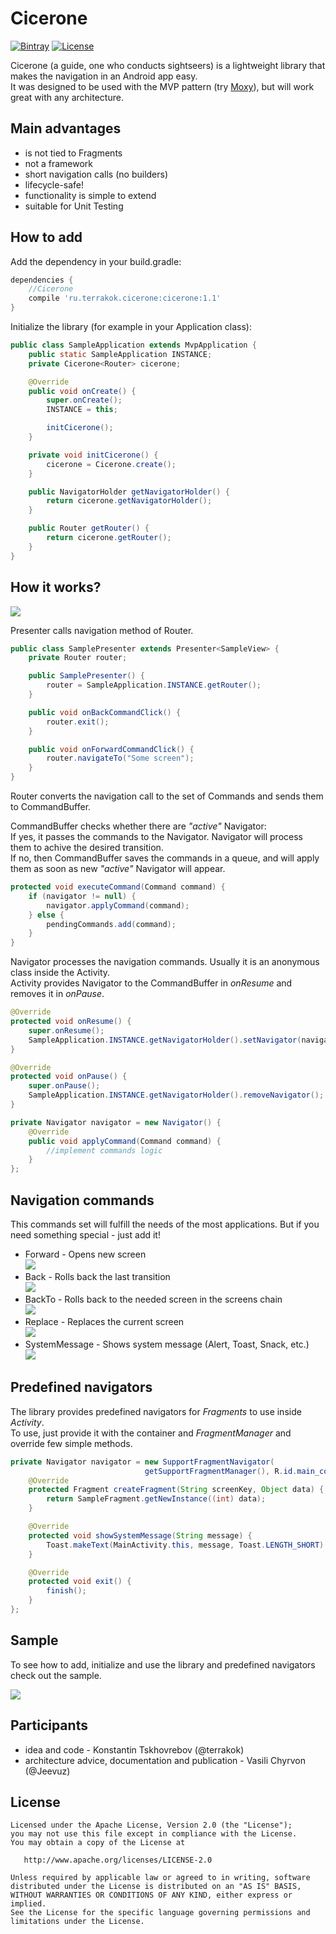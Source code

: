 # Cicerone
[![Bintray](https://img.shields.io/bintray/v/terrakok/terramaven/cicerone.svg)](https://bintray.com/terrakok/terramaven/cicerone)
[![License](https://img.shields.io/badge/license-APACHE2-blue.svg)](http://choosealicense.com/licenses/apache-2.0/)

Cicerone (a guide, one who conducts sightseers) is a lightweight library that makes the navigation in an Android app easy.  
It was designed to be used with the MVP pattern (try [Moxy](https://github.com/Arello-Mobile/Moxy)), but will work great with any architecture.

## Main advantages
+ is not tied to Fragments
+ not a framework
+ short navigation calls (no builders)
+ lifecycle-safe!
+ functionality is simple to extend
+ suitable for Unit Testing

## How to add
Add the dependency in your build.gradle:
```groovy
dependencies {
    //Cicerone
    compile 'ru.terrakok.cicerone:cicerone:1.1'
}
```

Initialize the library (for example in your Application class):
```java
public class SampleApplication extends MvpApplication {
    public static SampleApplication INSTANCE;
    private Cicerone<Router> cicerone;

    @Override
    public void onCreate() {
        super.onCreate();
        INSTANCE = this;

        initCicerone();
    }

    private void initCicerone() {
        cicerone = Cicerone.create();
    }

    public NavigatorHolder getNavigatorHolder() {
        return cicerone.getNavigatorHolder();
    }

    public Router getRouter() {
        return cicerone.getRouter();
    }
}
```

## How it works?
![](https://habrastorage.org/files/4df/45d/973/4df45d9733fc4ee0a2f0be933de475b1.png)

Presenter calls navigation method of Router.

```java
public class SamplePresenter extends Presenter<SampleView> {
    private Router router;

    public SamplePresenter() {
        router = SampleApplication.INSTANCE.getRouter();
    }

    public void onBackCommandClick() {
        router.exit();
    }

    public void onForwardCommandClick() {
        router.navigateTo("Some screen");
    }
}
```

Router converts the navigation call to the set of Commands and sends them to CommandBuffer.  

CommandBuffer checks whether there are _"active"_ Navigator:  
If yes, it passes the commands to the Navigator. Navigator will process them to achive the desired transition.  
If no, then CommandBuffer saves the commands in a queue, and will apply them as soon as new _"active"_ Navigator will appear.  

```java
protected void executeCommand(Command command) {
    if (navigator != null) {
        navigator.applyCommand(command);
    } else {
        pendingCommands.add(command);
    }
}
```

Navigator processes the navigation commands. Usually it is an anonymous class inside the Activity.  
Activity provides Navigator to the CommandBuffer in _onResume_ and removes it in _onPause_.  

```java
@Override
protected void onResume() {
    super.onResume();
    SampleApplication.INSTANCE.getNavigatorHolder().setNavigator(navigator);
}

@Override
protected void onPause() {
    super.onPause();
    SampleApplication.INSTANCE.getNavigatorHolder().removeNavigator();
}

private Navigator navigator = new Navigator() {
    @Override
    public void applyCommand(Command command) {
        //implement commands logic
    }
};
```

## Navigation commands
This commands set will fulfill the needs of the most applications. But if you need something special - just add it!
+ Forward - Opens new screen  
![](https://habrastorage.org/files/862/77e/b20/86277eb20b574dae8307ac4f64b0f090.png)
+ Back - Rolls back the last transition  
![](https://habrastorage.org/files/059/b63/2d3/059b632d3a7c4515a534b9e5e881c8f0.png)
+ BackTo - Rolls back to the needed screen in the screens chain  
![](https://habrastorage.org/files/a45/4f4/c34/a454f4c340764632ad0669014ad5550d.png)
+ Replace - Replaces the current screen  
![](https://habrastorage.org/files/4ae/95c/fee/4ae95cfee4c04f038ad17d358ab08d07.png)
+ SystemMessage - Shows system message (Alert, Toast, Snack, etc.)  
![](https://habrastorage.org/files/6e7/1a6/4ed/6e71a64edec04079bf33faa7ab39606f.png)

## Predefined navigators
The library provides predefined navigators for _Fragments_ to use inside _Activity_.    
To use, just provide it with the container and _FragmentManager_ and override few simple methods.  
```java
private Navigator navigator = new SupportFragmentNavigator(
                              getSupportFragmentManager(), R.id.main_container) {
    @Override
    protected Fragment createFragment(String screenKey, Object data) {
        return SampleFragment.getNewInstance((int) data);
    }

    @Override
    protected void showSystemMessage(String message) {
        Toast.makeText(MainActivity.this, message, Toast.LENGTH_SHORT).show();
    }

    @Override
    protected void exit() {
        finish();
    }
};
```
## Sample
To see how to add, initialize and use the library and predefined navigators check out the sample.

![](https://habrastorage.org/files/16d/2ee/6e3/16d2ee6e33a0428eb4f0dcab8ce6b294.gif)

## Participants
+ idea and code - Konstantin Tskhovrebov (@terrakok)
+ architecture advice, documentation and publication - Vasili Chyrvon (@Jeevuz)

## License

    Licensed under the Apache License, Version 2.0 (the "License");
    you may not use this file except in compliance with the License.
    You may obtain a copy of the License at

       http://www.apache.org/licenses/LICENSE-2.0

    Unless required by applicable law or agreed to in writing, software
    distributed under the License is distributed on an "AS IS" BASIS,
    WITHOUT WARRANTIES OR CONDITIONS OF ANY KIND, either express or implied.
    See the License for the specific language governing permissions and
    limitations under the License.
